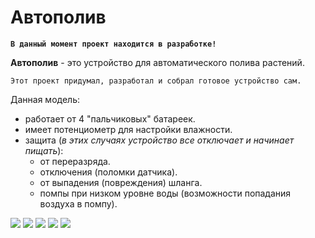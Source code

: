 # Автополив
**```В данный момент проект находится в разработке!```**

**Автополив** - это устройство для автоматического полива растений.

```Этот проект придумал, разработал и собрал готовое устройство сам.```


Данная модель: 
 - работает от 4 "пальчиковых" батареек. 
 - имеет потенциометр для настройки влажности.
 - защита (*в этих случаях устройство все отключает и начинает пищать*): 
   - от переразряда.
   - отключения (поломки датчика).
   - от выпадения (повреждения) шланга.
   - помпы при низком уровне воды (возможности попадания воздуха в помпу).


![](https://github.com/TopProHatsker/avtopoliv/blob/master/20180427_204954_resized.jpg)
![](https://github.com/TopProHatsker/avtopoliv/blob/master/20180427_205001_resized.jpg) 
![](https://github.com/TopProHatsker/avtopoliv/blob/master/318.jpg)
![](https://github.com/TopProHatsker/avtopoliv/blob/master/20180427_20413df4.jpg)
![](https://github.com/TopProHatsker/avtopoliv/blob/master/04141.jpg)
